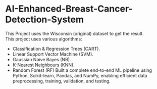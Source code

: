 # AI-Enhanced-Breast-Cancer-Detection-System
This Project uses the Wisconsin (original) dataset to get the result.  
This project uses various algorithms:  
- Classification &amp; Regression Trees (CART). 
- Linear Support Vector Machine (SVM). 
- Gaussian Naive Bayes (NB).
- K-Nearest Neighbours (KNN).
- Random Forest (RF)
Built a complete end-to-end ML pipeline using Python, Scikit-learn, Pandas, and NumPy, enabling efficient data preprocessing, training, validation, and testing.
